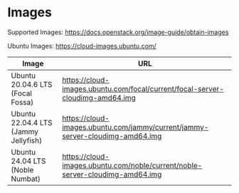 # Images

Supported Images: https://docs.openstack.org/image-guide/obtain-images

Ubuntu Images: https://cloud-images.ubuntu.com/

Image | URL
---|---
Ubuntu 20.04.6 LTS (Focal Fossa) | https://cloud-images.ubuntu.com/focal/current/focal-server-cloudimg-amd64.img
Ubuntu 22.04.4 LTS (Jammy Jellyfish) | https://cloud-images.ubuntu.com/jammy/current/jammy-server-cloudimg-amd64.img
Ubuntu 24.04 LTS (Noble Numbat) | https://cloud-images.ubuntu.com/noble/current/noble-server-cloudimg-amd64.img






